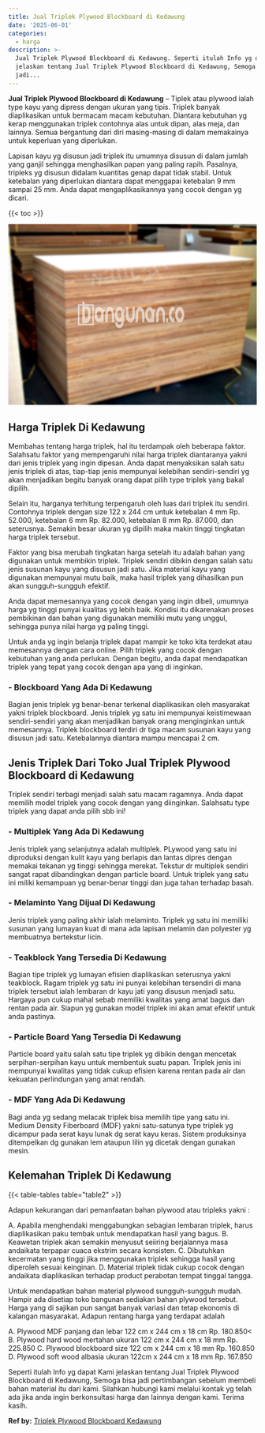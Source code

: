 ```yaml
---
title: Jual Triplek Plywood Blockboard di Kedawung
date: '2025-06-01'
categories:
  - harga
description: >-
  Jual Triplek Plywood Blockboard di Kedawung. Seperti itulah Info yg dapat Kami
  jelaskan tentang Jual Triplek Plywood Blockboard di Kedawung, Semoga bisa
  jadi...
---
```


**Jual Triplek Plywood Blockboard di Kedawung** – Tiplek atau plywood ialah type kayu yang dipress dengan ukuran yang tipis. Triplek banyak diaplikasikan untuk bermacam macam kebutuhan. Diantara kebutuhan yg kerap menggunakan triplek contohnya alas untuk dipan, alas meja, dan lainnya. Semua bergantung dari diri masing-masing di dalam memakainya untuk keperluan yang diperlukan.

Lapisan kayu yg disusun jadi triplek itu umumnya disusun di dalam jumlah yang ganjil sehingga menghasilkan papan yang paling rapih. Pasalnya, tripleks yg disusun didalam kuantitas genap dapat tidak stabil. Untuk ketebalan yang diperlukan diantara dapat menggapai ketebalan 9 mm sampai 25 mm. Anda dapat mengaplikasikannya yang cocok dengan yg dicari.

{{< toc >}}

![Jual Triplek Plywood Blockboard di Kedawung](/images/jual-triplek-murah-36.png)

## Harga Triplek Di Kedawung

Membahas tentang harga triplek, hal itu terdampak oleh beberapa faktor. Salahsatu faktor yang mempengaruhi nilai harga triplek diantaranya yakni dari jenis triplek yang ingin dipesan. Anda dapat menyaksikan salah satu jenis triplek di atas, tiap-tiap jenis mempunyai kelebihan sendiri-sendiri yg akan menjadikan begitu banyak orang dapat pilih type triplek yang bakal dipilih.

Selain itu, harganya terhitung terpengaruh oleh luas dari triplek itu sendiri. Contohnya triplek dengan size 122 x 244 cm untuk ketebalan 4 mm Rp. 52.000, ketebalan 6 mm Rp. 82.000, ketebalan 8 mm Rp. 87.000, dan seterusnya. Semakin besar ukuran yg dipilih maka makin tinggi tingkatan harga triplek tersebut.

Faktor yang bisa merubah tingkatan harga setelah itu adalah bahan yang digunakan untuk membikin triplek. Triplek sendiri dibikin dengan salah satu jenis susunan kayu yang disusun jadi satu. Jika material kayu yang digunakan mempunyai mutu baik, maka hasil triplek yang dihasilkan pun akan sungguh-sungguh efektif.

Anda dapat memesannya yang cocok dengan yang ingin dibeli, umumnya harga yg tinggi punyai kualitas yg lebih baik. Kondisi itu dikarenakan proses pembikinan dan bahan yang digunakan memiliki mutu yang unggul, sehingga punya nilai harga yg paling tinggi.

Untuk anda yg ingin belanja triplek dapat mampir ke toko kita terdekat atau memesannya dengan cara online. Pilih triplek yang cocok dengan kebutuhan yang anda perlukan. Dengan begitu, anda dapat mendapatkan triplek yang tepat yang cocok dengan apa yang di inginkan.

### \- Blockboard Yang Ada Di Kedawung

Bagian jenis triplek yg benar-benar terkenal diaplikasikan oleh masyarakat yakni triplek blockboard. Jenis triplek yg satu ini mempunyai keistimewaan sendiri-sendiri yang akan menjadikan banyak orang menginginkan untuk memesannya. Triplek blockboard terdiri dr tiga macam susunan kayu yang disusun jadi satu. Ketebalannya diantara mampu mencapai 2 cm.

## Jenis Triplek Dari Toko Jual Triplek Plywood Blockboard di Kedawung

Triplek sendiri terbagi menjadi salah satu macam ragamnya. Anda dapat memilih model triplek yang cocok dengan yang diinginkan. Salahsatu type triplek yang dapat anda pilih sbb ini!

### \- Multiplek Yang Ada Di Kedawung

Jenis triplek yang selanjutnya adalah multiplek. PLywood yang satu ini diproduksi dengan kulit kayu yang berlapis dan lantas dipres dengan memakai tekanan yg tinggi sehingga merekat. Tekstur dr multiplek sendiri sangat rapat dibandingkan dengan particle board. Untuk triplek yang satu ini miliki kemampuan yg benar-benar tinggi dan juga tahan terhadap basah.

### \- Melaminto Yang Dijual Di Kedawung

Jenis triplek yang paling akhir ialah melaminto. Triplek yg satu ini memiliki susunan yang lumayan kuat di mana ada lapisan melamin dan polyester yg membuatnya bertekstur licin.

### \- Teakblock Yang Tersedia Di Kedawung

Bagian tipe triplek yg lumayan efisien diaplikasikan seterusnya yakni teakblock. Ragam triplek yg satu ini punyai kelebihan tersendiri di mana triplek tersebut ialah lembaran dr kayu jati yang disusun menjadi satu. Hargaya pun cukup mahal sebab memiliki kwalitas yang amat bagus dan rentan pada air. Siapun yg gunakan model triplek ini akan amat efektif untuk anda pastinya.

### \- Particle Board Yang Tersedia Di Kedawung

Particle board yaitu salah satu tipe triplek yg dibikin dengan mencetak serpihan-serpihan kayu untuk membentuk suatu papan. Triplek jenis ini mempunyai kwalitas yang tidak cukup efisien karena rentan pada air dan kekuatan perlindungan yang amat rendah.

### \- MDF Yang Ada Di Kedawung

Bagi anda yg sedang melacak triplek bisa memilih tipe yang satu ini. Medium Density Fiberboard (MDF) yakni satu-satunya type triplek yg dicampur pada serat kayu lunak dg serat kayu keras. Sistem produksinya ditempelkan dg gunakan lem ataupun lilin yg dicetak dengan gunakan mesin.

## Kelemahan Triplek Di Kedawung

{{< table-tables table="table2" >}}

Adapun kekurangan dari pemanfaatan bahan plywood atau tripleks yakni :

A. Apabila menghendaki menggabungkan sebagian lembaran triplek, harus diaplikasikan paku tembak untuk mendapatkan hasil yang bagus. B. Keawetan triplek akan semakin menyusut seiiring berjalannya masa andaikata terpapar cuaca ekstrim secara konsisten. C. Dibutuhkan kecermatan yang tinggi jika menggunakan triplek sehingga hasil yang diperoleh sesuai keinginan. D. Material triplek tidak cukup cocok dengan andaikata diaplikasikan terhadap product perabotan tempat tinggal tangga.

Untuk mendapatkan bahan material plywood sungguh-sungguh mudah. Hampir ada disetiap toko bangunan sediakan bahan plywood tersebut. Harga yang di sajikan pun sangat banyak variasi dan tetap ekonomis di kalangan masyarakat. Adapun rentang harga yang terdapat adalah

A. Plywood MDF panjang dan lebar 122 cm x 244 cm x 18 cm Rp. 180.850< B. Plywood hard wood mertahan ukuran 122 cm x 244 cm x 18 mm Rp. 225.850 C. Plywood blockboard size 122 cm x 244 cm x 18 mm Rp. 160.850 D. Plywood soft wood albasia ukuran 122cm x 244 cm x 18 mm Rp. 167.850

Seperti itulah Info yg dapat Kami jelaskan tentang Jual Triplek Plywood Blockboard di Kedawung, Semoga bisa jadi pertimbangan sebelum membeli bahan material itu dari kami. Silahkan hubungi kami melalui kontak yg telah ada jika anda ingin berkonsultasi harga dan lainnya dengan kami. Terima kasih.

**Ref by:** [Triplek Plywood Blockboard Kedawung](https://id.wikipedia.org/wiki/Triplek)
